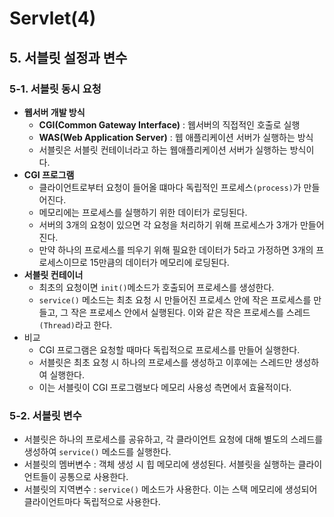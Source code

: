 # Servlet(4)

## 5. 서블릿 설정과 변수

### 5-1. 서블릿 동시 요청

- **웹서버 개발 방식**
    - **CGI(Common Gateway Interface)** : 웹서버의 직접적인 호출로 실행
    - **WAS(Web Application Server)** : 웹 애플리케이션 서버가 실행하는 방식
    - 서블릿은 서블릿 컨테이너라고 하는 웹애플리케이션 서버가 실행하는 방식이다.
- **CGI 프로그램**
    - 클라이언트로부터 요청이 들어올 떄마다 독립적인 프로세스`(process)`가 만들어진다.
    - 메모리에는 프로세스를 실행하기 위한 데이터가 로딩된다.
    - 서버의 3개의 요청이 있으면 각 요청을 처리하기 위해 프로세스가 3개가 만들어진다.
    - 만약 하나의 프로세스를 띄우기 위해 필요한 데이터가 5라고 가정하면 3개의 프로세스이므로 15만큼의 데이터가 메모리에 로딩된다.
- **서블릿 컨테이너**
    - 최초의 요청이면 `init()`메소드가 호출되어 프로세스를 생성한다.
    - `service()` 메소드는 최초 요청 시 만들어진 프로세스 안에 작은 프로세스를 만들고, 그 작은 프로세스 안에서 실행된다. 이와 같은 작은 프로세스를 스레드`(Thread)`라고 한다.
- 비교
    - CGI 프로그램은 요청할 때마다 독립적으로 프로세스를 만들어 실행한다.
    - 서블릿은 최초 요청 시 하나의 프로세스를 생성하고 이후에는 스레드만 생성하여 실행한다.
    - 이는 서블릿이 CGI 프로그램보다 메모리 사용성 측면에서 효율적이다.

### 5-2. 서블릿 변수

- 서블릿은 하나의 프로세스를 공유하고, 각 클라이언트 요청에 대해 별도의 스레드를 생성하여 `service()` 메소드를 실행한다.
- 서블릿의 멤버변수 : 객체 생성 시 힙 메모리에 생성된다. 서블릿을 실행하는 클라이언트들이 공통으로 사용한다.
- 서블릿의 지역변수 : `service()` 메소드가 사용한다. 이는 스택 메모리에 생성되어 클라이언트마다 독립적으로 사용한다.